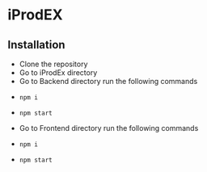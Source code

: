 # iProdEX

## Installation
- Clone the repository
- Go to iProdEx directory
- Go to Backend directory run the following commands
-     npm i
-     npm start
- Go to Frontend directory run the following commands
-     npm i
-     npm start